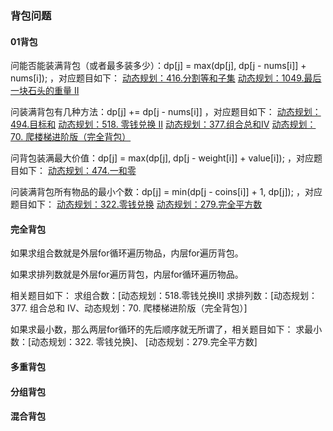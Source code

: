 ### 背包问题

#### 01背包

问能否能装满背包（或者最多装多少）：dp[j] = max(dp[j], dp[j - nums[i]] + nums[i]); ，对应题目如下：
[动态规划：416.分割等和子集]()
[动态规划：1049.最后一块石头的重量 II]()

问装满背包有几种方法：dp[j] += dp[j - nums[i]] ，对应题目如下：
[动态规划：494.目标和]()
[动态规划：518. 零钱兑换 II]()
[动态规划：377.组合总和Ⅳ]()
[动态规划：70. 爬楼梯进阶版（完全背包）]()

问背包装满最大价值：dp[j] = max(dp[j], dp[j - weight[i]] + value[i]); ，对应题目如下：
[动态规划：474.一和零]()

问装满背包所有物品的最小个数：dp[j] = min(dp[j - coins[i]] + 1, dp[j]); ，对应题目如下：
[动态规划：322.零钱兑换]()
[动态规划：279.完全平方数](complete/$279_PerfectSquares.java)

#### 完全背包

如果求组合数就是外层for循环遍历物品，内层for遍历背包。

如果求排列数就是外层for遍历背包，内层for循环遍历物品。

相关题目如下： 求组合数：[动态规划：518.零钱兑换II]
求排列数：[动态规划：377. 组合总和 Ⅳ、动态规划：70. 爬楼梯进阶版（完全背包）]

如果求最小数，那么两层for循环的先后顺序就无所谓了，相关题目如下： 求最小数：[动态规划：322. 零钱兑换]、 [动态规划：279.完全平方数]

#### 多重背包

#### 分组背包

#### 混合背包
